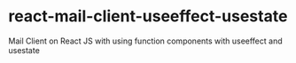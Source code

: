 # react-mail-client-useeffect-usestate
Mail Client on React JS with using function components with useeffect and usestate
